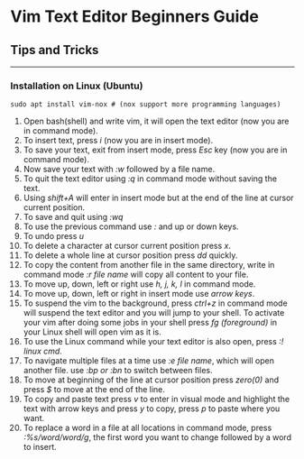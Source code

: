 # Vim Text Editor Beginners Guide

## Tips and Tricks

---

### Installation on Linux (Ubuntu)

```console
sudo apt install vim-nox # (nox support more programming languages)
```

1. Open bash(shell) and write vim, it will open the text editor (now you are in command mode).
2. To insert text, press *i* (now you are in insert mode).
3. To save your text, exit from insert mode, press *Esc* key (now you are in command mode).
4. Now save your text with *:w* followed by a file name.
5. To quit the text editor using *:q* in command mode without saving the text.
6. Using *shift+A* will enter in insert mode but at the end of the line at cursor current position.
7. To save and quit using *:wq*
8. To use the previous command use *:* and up or down keys.
9. To undo press *u*
10. To delete a character at cursor current position press *x*.
11. To delete a whole line at cursor position press *dd* quickly.
12. To copy the content from another file in the same directory, write in command mode *:r file name* will copy all content to your file.
13. To move up, down, left or right use *h, j, k, l* in command mode.
14. To move up, down, left or right in insert mode use *arrow keys*.
15. To suspend the vim to the background, press *ctrl+z* in command mode will suspend the text editor and you will jump to your shell. To activate your vim after doing some jobs in your shell press *fg (foreground)* in your Linux shell will open vim as it is.
16. To use the Linux command while your text editor is also open, press *:! linux cmd*.
17. To navigate multiple files at a time use *:e file name*, which will open another file. use *:bp or :bn* to switch between files.
18. To move at beginning of the line at cursor position press *zero(0)* and press *$* to move at the end of the line.
19. To copy and paste text press *v* to enter in visual mode and highlight the text with arrow keys and press *y* to copy, press *p* to paste where you want.
20. To replace a word in a file at all locations in command mode, press *:%s/word/word/g*, the first word you want to change followed by a word to insert.
